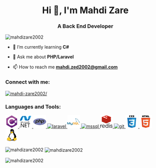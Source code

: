 <h1 align="center">Hi 👋, I'm Mahdi Zare</h1>
<h3 align="center">A Back End Developer</h3>

<p align="left"> <img src="https://komarev.com/ghpvc/?username=mahdizare2002&label=Profile%20views&color=0e75b6&style=flat" alt="mahdizare2002" /> </p>


- 🌱 I’m currently learning **C#**

- 💬 Ask me about **PHP/Laravel**

- 📫 How to reach me **mahdi.zed2002@gmail.com**

<h3 align="left">Connect with me:</h3>
<p align="left">
<a href="https://linkedin.com/in/mahdi-zare2002/" target="blank"><img align="center" src="https://raw.githubusercontent.com/rahuldkjain/github-profile-readme-generator/master/src/images/icons/Social/linked-in-alt.svg" alt="mahdi-zare2002/" height="30" width="40" /></a>
</p>

<h3 align="left">Languages and Tools:</h3>
<p align="left"> <a href="https://www.w3schools.com/cs/" target="_blank" rel="noreferrer"> <img src="https://raw.githubusercontent.com/devicons/devicon/master/icons/csharp/csharp-original.svg" alt="csharp" width="40" height="40"/> </a> <a href="https://dotnet.microsoft.com/" target="_blank" rel="noreferrer"> <img src="https://raw.githubusercontent.com/devicons/devicon/master/icons/dot-net/dot-net-original-wordmark.svg" alt="dotnet" width="40" height="40"/> </a> <a href="https://www.php.net" target="_blank" rel="noreferrer"> <img src="https://raw.githubusercontent.com/devicons/devicon/master/icons/php/php-original.svg" alt="php" width="40" height="40"/> </a>  <a href="https://laravel.com/" target="_blank" rel="noreferrer"> <img src="https://avatars.githubusercontent.com/u/958072?s=200&v=4" alt="laravel" width="40" height="40"/> </a> <a href="https://www.mysql.com/" target="_blank" rel="noreferrer"> <img src="https://raw.githubusercontent.com/devicons/devicon/master/icons/mysql/mysql-original-wordmark.svg" alt="mysql" width="40" height="40"/> </a> <a href="https://www.microsoft.com/en-us/sql-server" target="_blank" rel="noreferrer"> <img src="https://www.svgrepo.com/show/303229/microsoft-sql-server-logo.svg" alt="mssql" width="40" height="40"/> </a> <a href="https://redis.io" target="_blank" rel="noreferrer"> <img src="https://raw.githubusercontent.com/devicons/devicon/master/icons/redis/redis-original-wordmark.svg" alt="redis" width="40" height="40"/> </a>  <a href="https://git-scm.com/" target="_blank" rel="noreferrer"> <img src="https://www.vectorlogo.zone/logos/git-scm/git-scm-icon.svg" alt="git" width="40" height="40"/> </a> <a href="https://www.w3schools.com/css/" target="_blank" rel="noreferrer"> <img src="https://raw.githubusercontent.com/devicons/devicon/master/icons/css3/css3-original-wordmark.svg" alt="css3" width="40" height="40"/> </a><a href="https://www.w3.org/html/" target="_blank" rel="noreferrer"> <img src="https://raw.githubusercontent.com/devicons/devicon/master/icons/html5/html5-original-wordmark.svg" alt="html5" width="40" height="40"/> </a>  <a href="https://www.linux.org/" target="_blank" rel="noreferrer"> <img src="https://raw.githubusercontent.com/devicons/devicon/master/icons/linux/linux-original.svg" alt="linux" width="40" height="40"/> </a> </p>

<p><img align="left" src="https://github-readme-stats.vercel.app/api/top-langs?username=mahdizare2002&show_icons=true&locale=en&layout=compact" alt="mahdizare2002" /></p>

<p>&nbsp;<img align="center" src="https://github-readme-stats.vercel.app/api?username=mahdizare2002&show_icons=true&locale=en" alt="mahdizare2002" /></p>


<p><img align="center" src="https://github-readme-streak-stats.herokuapp.com/?user=mahdizare2002&" alt="mahdizare2002" /></p>
